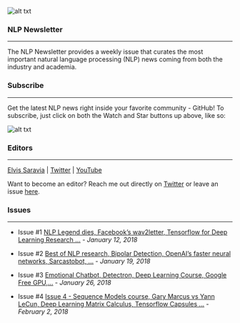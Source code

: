 ![alt txt](https://github.com/omarsar/nlp_newsletter/blob/master/resources/nlp_cover.png)

### NLP Newsletter
---
The NLP Newsletter provides a weekly issue that curates the most important natural language processing (NLP) news coming from both the industry and academia.

### Subscribe
---
Get the latest NLP news right inside your favorite community - GitHub! To subscribe, just click on both the Watch and Star buttons up above, like so:

![alt txt](https://github.com/omarsar/nlp_newsletter/blob/master/resources/nlp_newsletter.gif)

### Editors
---
[Elvis Saravia](http://elvissaravia.com/) | [Twitter](https://twitter.com/omarsar0) | [YouTube](https://www.youtube.com/channel/UCyna_OxOWL7IEuOwb7WhmxQ)

Want to become an editor? Reach me out directly on [Twitter](https://twitter.com/omarsar0) or leave an issue [here](https://github.com/omarsar/nlp_newsletter/issues/new).

### Issues
---
- Issue #1 [NLP Legend dies, Facebook’s wav2letter, Tensorflow for Deep Learning Research …](https://github.com/omarsar/nlp_newsletter/blob/master/issues/Issue-1-NLP-Legend-dies-Facebooks-wav2letter-Tensorflow-for-Deep-Learning-Research.md) - *January 12, 2018*
- Issue #2 [Best of NLP research, Bipolar Detection, OpenAI’s faster neural networks, Sarcastobot, …](https://github.com/omarsar/nlp_newsletter/blob/master/issues/Issue-2-Best-of-NLP-research-Bipolar-Detection-OpenAIs-faster-neural-networks-Sarcastobot.md) - *January 19, 2018*
- Issue #3 [Emotional Chatbot, Detectron, Deep Learning Course, Google Free GPU,…](https://github.com/omarsar/nlp_newsletter/blob/master/issues/Issue-3-Emotional-Chatbot-Detectron-Deep-Learning-Course-Google-Free-GPU.md) - *January 26, 2018*

- Issue #4 [Issue 4 - Sequence Models course, Gary Marcus vs Yann LeCun, Deep Learning Matrix Calculus, Tensorflow Capsules …](https://github.com/omarsar/nlp_newsletter/blob/master/issues/Issue-4-Sequence-Models-course-Gary-Marcus-vs-Yann-LeCun-Deep-Learning-Matrix-Calculus-Tensorflow-Capsules.md) - *February 2, 2018*